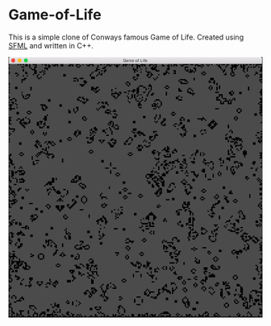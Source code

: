 # Game-of-Life
This is a simple clone of Conways famous Game of Life.
Created using [SFML](https://www.sfml-dev.org/) and written in C++.

![](./screenshot.png)
